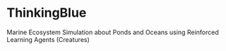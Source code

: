 # ThinkingBlue
Marine Ecosystem Simulation about Ponds and Oceans using Reinforced Learning Agents (Creatures)
